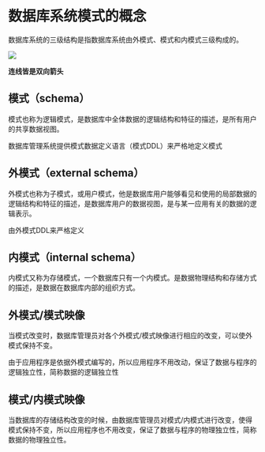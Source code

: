 # 数据库系统模式的概念

数据库系统的三级结构是指数据库系统由外模式、模式和内模式三级构成的。

![](https://gitee.com/sagi-li/blogpicture/raw/master/img/arti/sql-1.3.jpg)

**连线皆是双向箭头**

## **模式（schema）**

模式也称为逻辑模式，是数据库中全体数据的逻辑结构和特征的描述，是所有用户的共享数据视图。

数据库管理系统提供模式数据定义语言（模式DDL）来严格地定义模式

## **外模式（external schema）**

外模式也称为子模式，或用户模式，他是数据库用户能够看见和使用的局部数据的逻辑结构和特征的描述，是数据库用户的数据视图，是与某一应用有关的数据的逻辑表示。

由外模式DDL来严格定义

## **内模式（internal schema）**

内模式又称为存储模式，一个数据库只有一个内模式。是数据物理结构和存储方式的描述，是数据在数据库内部的组织方式。

## **外模式/模式映像**

当模式改变时，数据库管理员对各个外模式/模式映像进行相应的改变，可以使外模式保持不变。

由于应用程序是依据外模式编写的，所以应用程序不用改动，保证了数据与程序的逻辑独立性，简称数据的逻辑独立性

## **模式/内模式映像**

当数据库的存储结构改变的时候，由数据库管理员对模式/内模式进行改变，使得模式保持不变，所以应用程序也不用改变，保证了数据与程序的物理独立性，简称数据的物理独立性。
